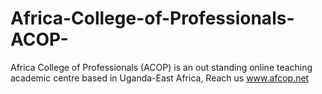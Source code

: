 # Africa-College-of-Professionals-ACOP-
Africa College of Professionals (ACOP) is an out standing online teaching academic centre based in Uganda-East Africa, Reach us www.afcop.net
